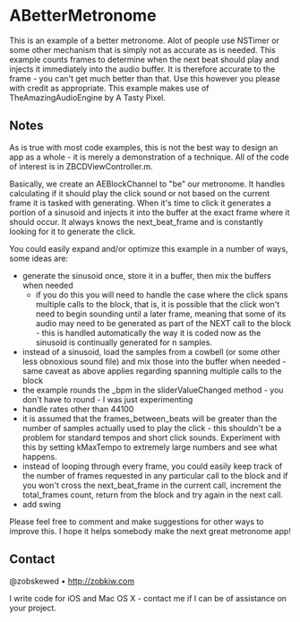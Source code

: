 ABetterMetronome
================
This is an example of a better metronome. Alot of people use NSTimer or some other mechanism that is simply not as accurate as is needed. This example counts frames to determine when the next beat should play and injects it immediately into the audio buffer. It is therefore accurate to the frame - you can't get much better than that. Use this however you please with credit as appropriate. This example makes use of TheAmazingAudioEngine by A Tasty Pixel.

Notes
-----

As is true with most code examples, this is not the best way to design an app as a whole - it is merely a demonstration of a technique. All of the code of interest is in ZBCDViewController.m. 

Basically, we create an AEBlockChannel to "be" our metronome. It handles calculating if it should play the click sound or not based on the current frame it is tasked with generating. When it's time to click it generates a portion of a sinusoid and injects it into the buffer at the exact frame where it should occur. It always knows the next_beat_frame and is constantly looking for it to generate the click.

You could easily expand and/or optimize this example in a number of ways, some ideas are:

* generate the sinusoid once, store it in a buffer, then mix the buffers when needed
  * if you do this you will need to handle the case where the click spans multiple calls to the block, that is, it is possible that the click won't need to begin sounding until a later frame, meaning that some of its audio may need to be generated as part of the NEXT call to the block - this is handled automatically the way it is coded now as the sinusoid is continually generated for n samples.
* instead of a sinusoid, load the samples from a cowbell (or some other less obnoxious sound file) and mix those into the buffer when needed - same caveat as above applies regarding spanning multiple calls to the block
* the example rounds the _bpm in the sliderValueChanged method - you don't have to round - I was just experimenting
* handle rates other than 44100
* it is assumed that the frames_between_beats will be greater than the number of samples actually used to play the click - this shouldn't be a problem for standard tempos and short click sounds. Experiment with this by setting kMaxTempo to extremely large numbers and see what happens.
* instead of looping through every frame, you could easily keep track of the number of frames requested in any particular call to the block and if you won't cross the next_beat_frame in the current call, increment the total_frames count, return from the block and try again in the next call.
* add swing
 
Please feel free to comment and make suggestions for other ways to improve this. I hope it helps somebody make the next great metronome app!

Contact
-------

@zobskewed • http://zobkiw.com

I write code for iOS and Mac OS X - contact me if I can be of assistance on your project.

